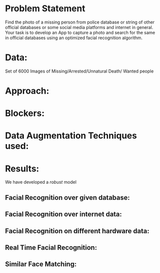 # Problem Statement

Find the photo of a missing person from police database or string of other official databases or some social media platforms and internet in general. Your task is to develop an App to capture a photo and search for the same in official databases using an optimized facial recognition algorithm.

# Data:

Set of 6000 Images of Missing/Arrested/Unnatural Death/ Wanted people

# Approach:

# Blockers:

# Data Augmentation Techniques used:


# Results:

We have developed a *robust* model  

## Facial Recognition over given database:

## Facial Recognition over internet data:

## Facial Recognition on different hardware data:

## Real Time Facial Recognition:

## Similar Face Matching:
